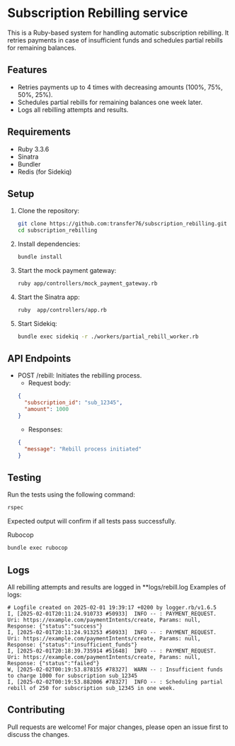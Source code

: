 # Subscription Rebilling service

This is a Ruby-based system for handling automatic subscription rebilling. It retries payments in case of insufficient funds and schedules partial rebills for remaining balances.

## Features
- Retries payments up to 4 times with decreasing amounts (100%, 75%, 50%, 25%).
- Schedules partial rebills for remaining balances one week later.
- Logs all rebilling attempts and results.

## Requirements
- Ruby 3.3.6
- Sinatra
- Bundler
- Redis (for Sidekiq)

## Setup
1. Clone the repository:
   ```bash
   git clone https://github.com:transfer76/subscription_rebilling.git
   cd subscription_rebilling
   ```
2. Install dependencies:
   ```bash
   bundle install
   ```
3. Start the mock payment gateway:
   ```bash
   ruby app/controllers/mock_payment_gateway.rb
   ```
4. Start the Sinatra app:
   ```bash
   ruby  app/controllers/app.rb
   ```
5. Start Sidekiq:
   ```bash
   bundle exec sidekiq -r ./workers/partial_rebill_worker.rb
   ```
## API Endpoints
   - POST /rebill: Initiates the rebilling process.
     - Request body:
     ```json
     {
       "subscription_id": "sub_12345",
       "amount": 1000
     }
     ```
     - Responses:
     ```json
     {
       "message": "Rebill process initiated"
     }
     ```
## Testing
Run the tests using the following command:
```bash
rspec
```
Expected output will confirm if all tests pass successfully.

Rubocop
```bash
bundle exec rubocop
```
## Logs
All rebilling attempts and results are logged in **logs/rebill.log
Examples of logs:
```
# Logfile created on 2025-02-01 19:39:17 +0200 by logger.rb/v1.6.5
I, [2025-02-01T20:11:24.910733 #50933]  INFO -- : PAYMENT_REQUEST. Uri: https://example.com/paymentIntents/create, Params: null, Response: {"status":"success"}
I, [2025-02-01T20:11:24.913253 #50933]  INFO -- : PAYMENT_REQUEST. Uri: https://example.com/paymentIntents/create, Params: null, Response: {"status":"insufficient_funds"}
I, [2025-02-01T20:18:39.735914 #51648]  INFO -- : PAYMENT_REQUEST. Uri: https://example.com/paymentIntents/create, Params: null, Response: {"status":"failed"}
W, [2025-02-02T00:19:53.878155 #78327]  WARN -- : Insufficient funds to charge 1000 for subscription sub_12345
I, [2025-02-02T00:19:53.882006 #78327]  INFO -- : Scheduling partial rebill of 250 for subscription sub_12345 in one week.
```
## Contributing
Pull requests are welcome! For major changes, please open an issue first to discuss the changes.
